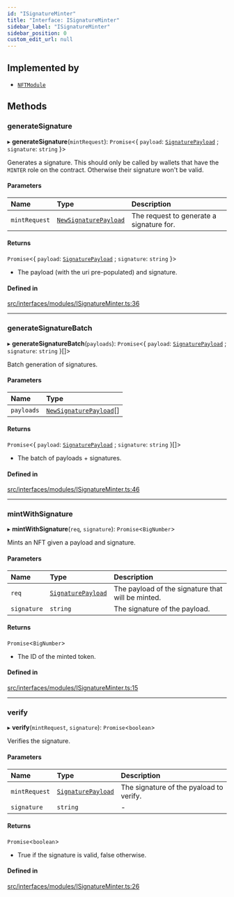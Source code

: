 ```yaml
---
id: "ISignatureMinter"
title: "Interface: ISignatureMinter"
sidebar_label: "ISignatureMinter"
sidebar_position: 0
custom_edit_url: null
---
```


## Implemented by

- [`NFTModule`](../classes/NFTModule)

## Methods

### generateSignature

▸ **generateSignature**(`mintRequest`): `Promise`<{ `payload`: [`SignaturePayload`](SignaturePayload) ; `signature`: `string` }\>

Generates a signature. This should only be called
by wallets that have the `MINTER` role on the contract. Otherwise
their signature won't be valid.

#### Parameters

| Name          | Type                                         | Description                              |
| :------------ | :------------------------------------------- | :--------------------------------------- |
| `mintRequest` | [`NewSignaturePayload`](NewSignaturePayload) | The request to generate a signature for. |

#### Returns

`Promise`<{ `payload`: [`SignaturePayload`](SignaturePayload) ; `signature`: `string` }\>

- The payload (with the uri pre-populated) and signature.

#### Defined in

[src/interfaces/modules/ISignatureMinter.ts:36](https://github.com/PrasoonPratham/nftlabs-sdk-ts/blob/3077f6d/src/interfaces/modules/ISignatureMinter.ts#L36)

---

### generateSignatureBatch

▸ **generateSignatureBatch**(`payloads`): `Promise`<{ `payload`: [`SignaturePayload`](SignaturePayload) ; `signature`: `string` }[]\>

Batch generation of signatures.

#### Parameters

| Name       | Type                                           |
| :--------- | :--------------------------------------------- |
| `payloads` | [`NewSignaturePayload`](NewSignaturePayload)[] |

#### Returns

`Promise`<{ `payload`: [`SignaturePayload`](SignaturePayload) ; `signature`: `string` }[]\>

- The batch of payloads + signatures.

#### Defined in

[src/interfaces/modules/ISignatureMinter.ts:46](https://github.com/PrasoonPratham/nftlabs-sdk-ts/blob/3077f6d/src/interfaces/modules/ISignatureMinter.ts#L46)

---

### mintWithSignature

▸ **mintWithSignature**(`req`, `signature`): `Promise`<`BigNumber`\>

Mints an NFT given a payload and signature.

#### Parameters

| Name        | Type                                   | Description                                       |
| :---------- | :------------------------------------- | :------------------------------------------------ |
| `req`       | [`SignaturePayload`](SignaturePayload) | The payload of the signature that will be minted. |
| `signature` | `string`                               | The signature of the payload.                     |

#### Returns

`Promise`<`BigNumber`\>

- The ID of the minted token.

#### Defined in

[src/interfaces/modules/ISignatureMinter.ts:15](https://github.com/PrasoonPratham/nftlabs-sdk-ts/blob/3077f6d/src/interfaces/modules/ISignatureMinter.ts#L15)

---

### verify

▸ **verify**(`mintRequest`, `signature`): `Promise`<`boolean`\>

Verifies the signature.

#### Parameters

| Name          | Type                                   | Description                             |
| :------------ | :------------------------------------- | :-------------------------------------- |
| `mintRequest` | [`SignaturePayload`](SignaturePayload) | The signature of the pyaload to verify. |
| `signature`   | `string`                               | -                                       |

#### Returns

`Promise`<`boolean`\>

- True if the signature is valid, false otherwise.

#### Defined in

[src/interfaces/modules/ISignatureMinter.ts:26](https://github.com/PrasoonPratham/nftlabs-sdk-ts/blob/3077f6d/src/interfaces/modules/ISignatureMinter.ts#L26)
